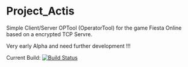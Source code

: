 # Project_Actis

Simple Client/Server OPTool (OperatorTool) for the game Fiesta Online based on a encrypted TCP Servre.

Very early Alpha and need further development !!!

Current Build: [![Build Status](https://travis-ci.org/Canic/Project_Actis.svg?branch=master)](https://travis-ci.org/Canic/Project_Actis)